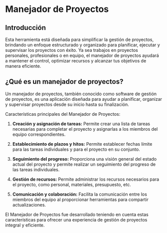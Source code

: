 # Manejador de Proyectos

## Introducción

Esta herramienta está diseñada para simplificar la gestión de proyectos, brindando un enfoque estructurado y organizado para planificar, ejecutar y supervisar los proyectos con éxito. Ya sea trabajos en proyectos personales, profesionales o en equipo, el manejador de proyectos ayudará a mantener el control, optimizar recursos y alcanzar tus objetivos de manera eficiente.

## ¿Qué es un manejador de proyectos?

Un manejador de proyectos, también conocido como software de gestión de proyectos, es una aplicación diseñada para ayudar a planificar, organizar y supervisar proyectos desde su inicio hasta su finalización.

Características principales del Manejador de Proyectos:

1. **Creación y asignación de tareas:** Permite crear una lista de tareas necesarias para completar el proyecto y asignarlas a los miembros del equipo correspondientes.

2. **Establecimiento de plazos y hitos:** Permite establecer fechas límite para las tareas individuales y para el proyecto en su conjunto.

3. **Seguimiento del progreso:** Proporciona una visión general del estado actual del proyecto y permite realizar un seguimiento del progreso de las tareas individuales.

4. **Gestión de recursos:** Permite administrar los recursos necesarios para el proyecto, como personal, materiales, presupuesto, etc.

5. **Comunicación y colaboración:** Facilita la comunicación entre los miembros del equipo al proporcionar herramientas para compartir actualizaciones.


El Manejador de Proyectos fue desarrollado teniendo en cuenta estas características para ofrecer una experiencia de gestión de proyectos integral y eficiente.

